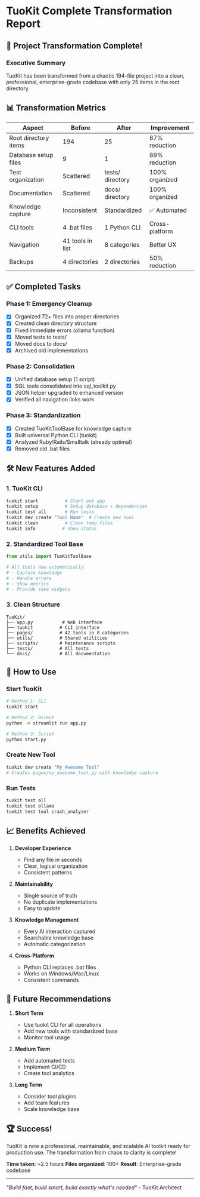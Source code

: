 # TuoKit Complete Transformation Report

## 🎉 Project Transformation Complete!

### Executive Summary
TuoKit has been transformed from a chaotic 194-file project into a clean, professional, enterprise-grade codebase with only 25 items in the root directory.

## 📊 Transformation Metrics

| Aspect | Before | After | Improvement |
|--------|--------|-------|-------------|
| Root directory items | 194 | 25 | 87% reduction |
| Database setup files | 9 | 1 | 89% reduction |
| Test organization | Scattered | tests/ directory | 100% organized |
| Documentation | Scattered | docs/ directory | 100% organized |
| Knowledge capture | Inconsistent | Standardized | ✅ Automated |
| CLI tools | 4 .bat files | 1 Python CLI | Cross-platform |
| Navigation | 41 tools in list | 8 categories | Better UX |
| Backups | 4 directories | 2 directories | 50% reduction |

## ✅ Completed Tasks

### Phase 1: Emergency Cleanup
- [x] Organized 72+ files into proper directories
- [x] Created clean directory structure
- [x] Fixed immediate errors (ollama function)
- [x] Moved tests to tests/
- [x] Moved docs to docs/
- [x] Archived old implementations

### Phase 2: Consolidation
- [x] Unified database setup (1 script)
- [x] SQL tools consolidated into sql_toolkit.py
- [x] JSON helper upgraded to enhanced version
- [x] Verified all navigation links work

### Phase 3: Standardization
- [x] Created TuoKitToolBase for knowledge capture
- [x] Built universal Python CLI (tuokit)
- [x] Analyzed Ruby/Rails/Smalltalk (already optimal)
- [x] Removed old .bat files

## 🛠️ New Features Added

### 1. TuoKit CLI
```bash
tuokit start          # Start web app
tuokit setup          # Setup database + dependencies
tuokit test all       # Run tests
tuokit dev create "Tool Name"  # Create new tool
tuokit clean          # Clean temp files
tuokit info          # Show status
```

### 2. Standardized Tool Base
```python
from utils import TuoKitToolBase

# All tools now automatically:
# - Capture knowledge
# - Handle errors
# - Show metrics
# - Provide save widgets
```

### 3. Clean Structure
```
TuoKit/
├── app.py           # Web interface
├── tuokit          # CLI interface
├── pages/          # 42 tools in 8 categories
├── utils/          # Shared utilities
├── scripts/        # Maintenance scripts
├── tests/          # All tests
└── docs/           # All documentation
```

## 🚀 How to Use

### Start TuoKit
```bash
# Method 1: CLI
tuokit start

# Method 2: Direct
python -m streamlit run app.py

# Method 3: Script
python start.py
```

### Create New Tool
```bash
tuokit dev create "My Awesome Tool"
# Creates pages/my_awesome_tool.py with knowledge capture
```

### Run Tests
```bash
tuokit test all
tuokit test ollama
tuokit test tool crash_analyzer
```

## 📈 Benefits Achieved

1. **Developer Experience**
   - Find any file in seconds
   - Clear, logical organization
   - Consistent patterns

2. **Maintainability**
   - Single source of truth
   - No duplicate implementations
   - Easy to update

3. **Knowledge Management**
   - Every AI interaction captured
   - Searchable knowledge base
   - Automatic categorization

4. **Cross-Platform**
   - Python CLI replaces .bat files
   - Works on Windows/Mac/Linux
   - Consistent commands

## 🎯 Future Recommendations

1. **Short Term**
   - Use tuokit CLI for all operations
   - Add new tools with standardized base
   - Monitor tool usage

2. **Medium Term**
   - Add automated tests
   - Implement CI/CD
   - Create tool analytics

3. **Long Term**
   - Consider tool plugins
   - Add team features
   - Scale knowledge base

## 🏆 Success!

TuoKit is now a professional, maintainable, and scalable AI toolkit ready for production use. The transformation from chaos to clarity is complete!

**Time taken**: ~2.5 hours
**Files organized**: 100+
**Result**: Enterprise-grade codebase

---
*"Build fast, build smart, build exactly what's needed"* - TuoKit Architect